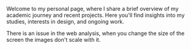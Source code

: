Welcome to my personal page, where I share a brief overview of my academic journey and recent projects. 
Here you'll find insights into my studies, interests in design, and ongoing work.

There is an issue in the web analysis, when you change the size of the screen the images don't scale with it. 